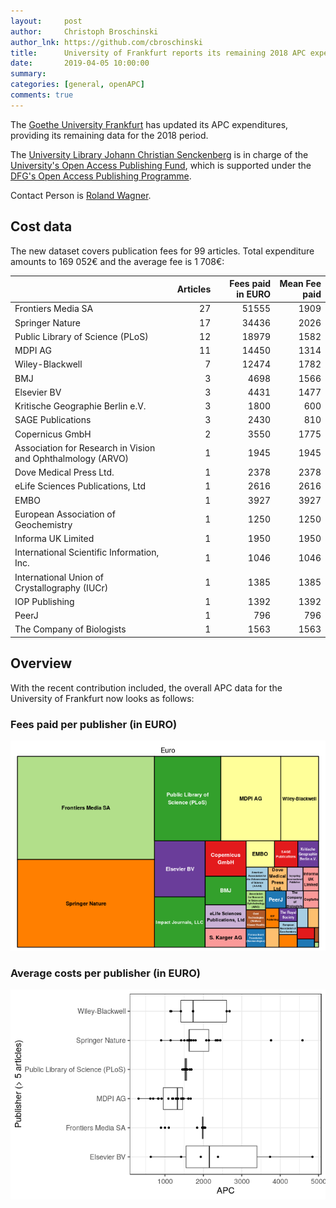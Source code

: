 ```yaml
---
layout:     post
author:     Christoph Broschinski
author_lnk: https://github.com/cbroschinski
title:      University of Frankfurt reports its remaining 2018 APC expenditures
date:       2019-04-05 10:00:00
summary:    
categories: [general, openAPC]
comments: true
---
```





The [Goethe University Frankfurt](http://www.goethe-university-frankfurt.de/) has updated its APC expenditures, providing its remaining data for the 2018 period.

The [University Library Johann Christian Senckenberg](http://www.ub.uni-frankfurt.de/home_en.html) is in charge of the [University's Open Access Publishing Fund](https://www.ub.uni-frankfurt.de/publizieren/publikationsfonds.html), which is supported under the [DFG's Open Access Publishing Programme](http://www.dfg.de/en/research_funding/programmes/infrastructure/lis/funding_opportunities/open_access/).

Contact Person is [Roland Wagner](mailto:r.wagner@ub.uni-frankfurt.de).

## Cost data



The new dataset covers publication fees for 99 articles. Total expenditure amounts to 169 052€ and the average fee is 1 708€:


|                                                            | Articles| Fees paid in EURO| Mean Fee paid|
|:-----------------------------------------------------------|--------:|-----------------:|-------------:|
|Frontiers Media SA                                          |       27|             51555|          1909|
|Springer Nature                                             |       17|             34436|          2026|
|Public Library of Science (PLoS)                            |       12|             18979|          1582|
|MDPI AG                                                     |       11|             14450|          1314|
|Wiley-Blackwell                                             |        7|             12474|          1782|
|BMJ                                                         |        3|              4698|          1566|
|Elsevier BV                                                 |        3|              4431|          1477|
|Kritische Geographie Berlin e.V.                            |        3|              1800|           600|
|SAGE Publications                                           |        3|              2430|           810|
|Copernicus GmbH                                             |        2|              3550|          1775|
|Association for Research in Vision and Ophthalmology (ARVO) |        1|              1945|          1945|
|Dove Medical Press Ltd.                                     |        1|              2378|          2378|
|eLife Sciences Publications, Ltd                            |        1|              2616|          2616|
|EMBO                                                        |        1|              3927|          3927|
|European Association of Geochemistry                        |        1|              1250|          1250|
|Informa UK Limited                                          |        1|              1950|          1950|
|International Scientific Information, Inc.                  |        1|              1046|          1046|
|International Union of Crystallography (IUCr)               |        1|              1385|          1385|
|IOP Publishing                                              |        1|              1392|          1392|
|PeerJ                                                       |        1|               796|           796|
|The Company of Biologists                                   |        1|              1563|          1563|

## Overview

With the recent contribution included, the overall APC data for the University of Frankfurt now looks as follows:

### Fees paid per publisher (in EURO)

![plot of chunk tree_frankfurt_2019_04_05_full](/figure/tree_frankfurt_2019_04_05_full-1.png)


###  Average costs per publisher (in EURO)

![plot of chunk box_frankfurt_2019_04_05_publisher_full](/figure/box_frankfurt_2019_04_05_publisher_full-1.png)
